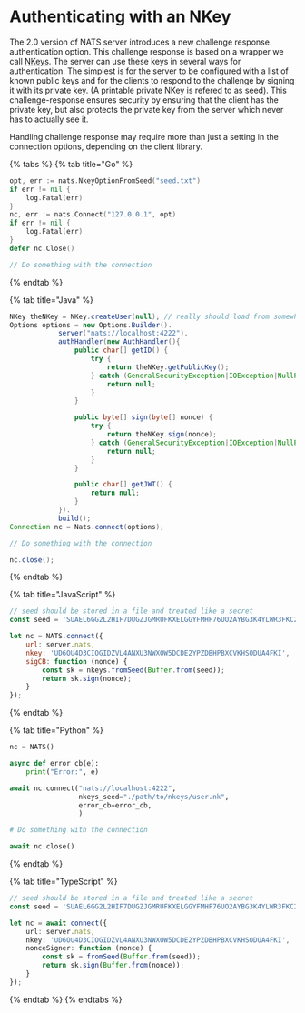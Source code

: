 # Authenticating with an NKey

The 2.0 version of NATS server introduces a new challenge response authentication option. This challenge response is based on a wrapper we call [NKeys](../../nats-server/configuration/securing_nats/auth_intro/nkey_auth.md). The server can use these keys in several ways for authentication. The simplest is for the server to be configured with a list of known public keys and for the clients to respond to the challenge by signing it with its private key. (A printable private NKey is refered to as seed). This challenge-response ensures security by ensuring that the client has the private key, but also protects the private key from the server which never has to actually see it.

Handling challenge response may require more than just a setting in the connection options, depending on the client library.

{% tabs %}
{% tab title="Go" %}
```go
opt, err := nats.NkeyOptionFromSeed("seed.txt")
if err != nil {
    log.Fatal(err)
}
nc, err := nats.Connect("127.0.0.1", opt)
if err != nil {
    log.Fatal(err)
}
defer nc.Close()

// Do something with the connection
```
{% endtab %}

{% tab title="Java" %}
```java
NKey theNKey = NKey.createUser(null); // really should load from somewhere
Options options = new Options.Builder().
            server("nats://localhost:4222").
            authHandler(new AuthHandler(){
                public char[] getID() {
                    try {
                        return theNKey.getPublicKey();
                    } catch (GeneralSecurityException|IOException|NullPointerException ex) {
                        return null;
                    }
                }

                public byte[] sign(byte[] nonce) {
                    try {
                        return theNKey.sign(nonce);
                    } catch (GeneralSecurityException|IOException|NullPointerException ex) {
                        return null;
                    }
                }

                public char[] getJWT() {
                    return null;
                }
            }).
            build();
Connection nc = Nats.connect(options);

// Do something with the connection

nc.close();
```
{% endtab %}

{% tab title="JavaScript" %}
```javascript
// seed should be stored in a file and treated like a secret
const seed = 'SUAEL6GG2L2HIF7DUGZJGMRUFKXELGGYFMHF76UO2AYBG3K4YLWR3FKC2Q';

let nc = NATS.connect({
    url: server.nats,
    nkey: 'UD6OU4D3CIOGIDZVL4ANXU3NWXOW5DCDE2YPZDBHPBXCVKHSODUA4FKI',
    sigCB: function (nonce) {
        const sk = nkeys.fromSeed(Buffer.from(seed));
        return sk.sign(nonce);
    }
});
```
{% endtab %}

{% tab title="Python" %}
```python
nc = NATS()

async def error_cb(e):
    print("Error:", e)

await nc.connect("nats://localhost:4222",
                 nkeys_seed="./path/to/nkeys/user.nk",
                 error_cb=error_cb,
                 )

# Do something with the connection

await nc.close()
```
{% endtab %}

{% tab title="TypeScript" %}
```typescript
// seed should be stored in a file and treated like a secret
const seed = 'SUAEL6GG2L2HIF7DUGZJGMRUFKXELGGYFMHF76UO2AYBG3K4YLWR3FKC2Q';

let nc = await connect({
    url: server.nats,
    nkey: 'UD6OU4D3CIOGIDZVL4ANXU3NWXOW5DCDE2YPZDBHPBXCVKHSODUA4FKI',
    nonceSigner: function (nonce) {
        const sk = fromSeed(Buffer.from(seed));
        return sk.sign(Buffer.from(nonce));
    }
});
```
{% endtab %}
{% endtabs %}


